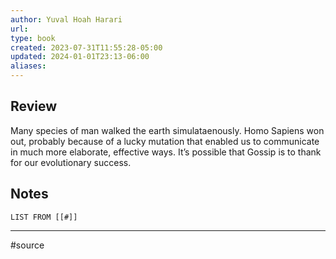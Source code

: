 ```yaml
---
author: Yuval Hoah Harari
url: 
type: book
created: 2023-07-31T11:55:28-05:00
updated: 2024-01-01T23:13-06:00
aliases: 
---
```

## Review
Many species of man walked the earth simulataenously. Homo Sapiens won out, probably because of a lucky mutation that enabled us to communicate in much more elaborate, effective ways. It’s possible that Gossip is to thank for our evolutionary success.

## Notes
```dataview
LIST FROM [[#]]
```

---
#source 